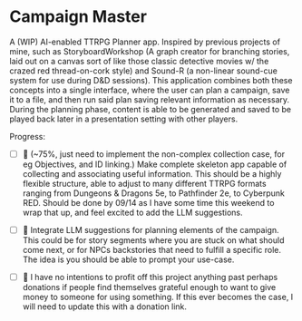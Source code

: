 # Campaign Master

A (WIP) AI-enabled TTRPG Planner app. Inspired by previous projects of mine, such as StoryboardWorkshop (A graph creator for branching stories, laid out on a canvas sort of like those classic detective movies w/ the crazed red thread-on-cork style) and Sound-R (a non-linear sound-cue system for use during D&D sessions). This application combines both these concepts into a single interface, where the user can plan a campaign, save it to a file, and then run said plan saving relevant information as necessary. During the planning phase, content is able to be generated and saved to be played back later in a presentation setting with other players.


Progress:

-[ ] 👷 (~75%, just need to implement the non-complex collection case, for eg Objectives, and ID linking.) Make complete skeleton app capable of collecting and associating useful information. This should be a highly flexible structure, able to adjust to many different TTRPG formats ranging from Dungeons & Dragons 5e, to Pathfinder 2e, to Cyberpunk RED. Should be done by 09/14 as I have some time this weekend to wrap that up, and feel excited to add the LLM suggestions.

-[ ] 📆 Integrate LLM suggestions for planning elements of the campaign. This could be for story segments where you are stuck on what should come next, or for NPCs backstories that need to fulfill a specific role. The idea is you should be able to prompt your use-case.

-[ ] 📅 I have no intentions to profit off this project anything past perhaps donations if people find themselves grateful enough to want to give money to someone for using something. If this ever becomes the case, I will need to update this with a donation link.

